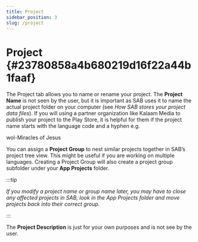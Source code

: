 ```yaml
---
title: Project
sidebar_position: 3
slug: /project
---
```


# Project {#23780858a4b680219d16f22a44b1faaf}

The Project tab allows you to name or rename your project. The **Project Name** is not seen by the user, but it is important as SAB uses it to name the actual project folder on your computer (see _How SAB stores your project data files_). If you will using a partner organization like Kalaam Media to publish your project to the Play Store, it is helpful for them if the project name starts with the language code and a hyphen e.g.

wol-Miracles of Jesus

You can assign a **Project Group** to nest similar projects together in SAB’s project tree view. This might be useful if you are working on multiple languages. Creating a Project Group will also create a project group subfolder under your **App Projects** folder.

:::tip

_If you modify a project name or group name later, you may have to close any affected projects in SAB, look in the App Projects folder and move projects back into their correct group._

:::

The **Project Description** is just for your own purposes and is not see by the user.

